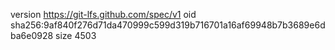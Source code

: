 version https://git-lfs.github.com/spec/v1
oid sha256:9af840f276d71da470999c599d319b716701a16af69948b7b3689e6dba6e0928
size 4503
